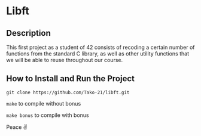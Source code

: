 # Libft

## Description

This first project as a student of 42 consists of recoding a certain number of functions from the standard C library, as well as other utility functions that we will be able to reuse throughout our course.

## How to Install and Run the Project

`git clone https://github.com/Tako-21/libft.git`



`make` to compile without bonus

`make bonus` to compile with bonus

Peace ✌️
